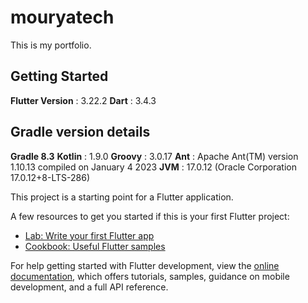# mouryatech

This is my portfolio.

## Getting Started
**Flutter Version** : 3.22.2
**Dart** : 3.4.3

## Gradle version details
**Gradle 8.3**
**Kotlin** :      1.9.0
**Groovy** :      3.0.17
**Ant** :         Apache Ant(TM) version 1.10.13 compiled on January 4 2023
**JVM** :        17.0.12 (Oracle Corporation 17.0.12+8-LTS-286)


This project is a starting point for a Flutter application.

A few resources to get you started if this is your first Flutter project:

- [Lab: Write your first Flutter app](https://docs.flutter.dev/get-started/codelab)
- [Cookbook: Useful Flutter samples](https://docs.flutter.dev/cookbook)

For help getting started with Flutter development, view the
[online documentation](https://docs.flutter.dev/), which offers tutorials,
samples, guidance on mobile development, and a full API reference.
